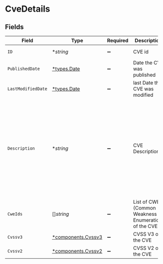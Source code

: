 # CveDetails


## Fields

| Field                                                                                                                                                               | Type                                                                                                                                                                | Required                                                                                                                                                            | Description                                                                                                                                                         | Example                                                                                                                                                             |
| ------------------------------------------------------------------------------------------------------------------------------------------------------------------- | ------------------------------------------------------------------------------------------------------------------------------------------------------------------- | ------------------------------------------------------------------------------------------------------------------------------------------------------------------- | ------------------------------------------------------------------------------------------------------------------------------------------------------------------- | ------------------------------------------------------------------------------------------------------------------------------------------------------------------- |
| `ID`                                                                                                                                                                | **string*                                                                                                                                                           | :heavy_minus_sign:                                                                                                                                                  | CVE id                                                                                                                                                              | CVE-2019-5953                                                                                                                                                       |
| `PublishedDate`                                                                                                                                                     | [*types.Date](../../types/date.md)                                                                                                                                  | :heavy_minus_sign:                                                                                                                                                  | Date the CVE was published                                                                                                                                          | 2019-05-17 18:29:00+02                                                                                                                                              |
| `LastModifiedDate`                                                                                                                                                  | [*types.Date](../../types/date.md)                                                                                                                                  | :heavy_minus_sign:                                                                                                                                                  | last Date the CVE was modified                                                                                                                                      | 2019-07-03 01:15:00+02                                                                                                                                              |
| `Description`                                                                                                                                                       | **string*                                                                                                                                                           | :heavy_minus_sign:                                                                                                                                                  | CVE Description                                                                                                                                                     | Buffer overflow in GNU Wget 1.20.1 and earlier allows remote attackers to cause a denial-of-service (DoS) or may execute an arbitrary code via unspecified vectors. |
| `CweIds`                                                                                                                                                            | []*string*                                                                                                                                                          | :heavy_minus_sign:                                                                                                                                                  | List of CWE (Common Weakness Enumeration) of the CVE                                                                                                                |                                                                                                                                                                     |
| `Cvssv3`                                                                                                                                                            | [*components.Cvssv3](../../models/components/cvssv3.md)                                                                                                             | :heavy_minus_sign:                                                                                                                                                  | CVSS V3 of the CVE                                                                                                                                                  |                                                                                                                                                                     |
| `Cvssv2`                                                                                                                                                            | [*components.Cvssv2](../../models/components/cvssv2.md)                                                                                                             | :heavy_minus_sign:                                                                                                                                                  | CVSS V2 of the CVE                                                                                                                                                  |                                                                                                                                                                     |